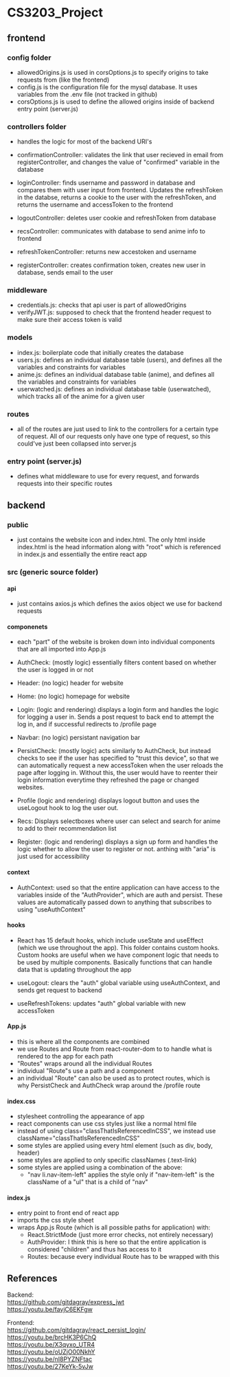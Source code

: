 # CS3203_Project

## frontend

### config folder
- allowedOrigins.js is used in corsOptions.js to specify origins to take requests from (like the frontend)
- config.js is the configuration file for the mysql database. It uses variables from the .env file (not tracked in github)
- corsOptions.js is used to define the allowed origins inside of backend entry point (server.js)

### controllers folder
- handles the logic for most of the backend URI's

- confirmationController: validates the link that user recieved in email from registerController, and changes the value of "confirmed" variable in the database
- loginController: finds username and password in database and compares them with user input from frontend. Updates the refreshToken in the databse, returns a cookie to the user with the refreshToken, and returns the username and accessToken to the frontend
- logoutController: deletes user cookie and refreshToken from database
- recsController: communicates with database to send anime info to frontend
- refreshTokenController: returns new accestoken and username
- registerController: creates confirmation token, creates new user in database, sends email to the user

### middleware
- credentials.js: checks that api user is part of allowedOrigins
- verifyJWT.js: supposed to check that the frontend header request to make sure their access token is valid

### models
- index.js: boilerplate code that initially creates the database
- users.js: defines an individual database table (users), and defines all the variables and constraints for variables
- anime.js: defines an individual database table (anime), and defines all the variables and constraints for variables
- userwatched.js: defines an individual database table (userwatched), which tracks all of the anime for a given user

### routes
- all of the routes are just used to link to the controllers for a certain type of request. All of our requests only have one type of request, so this could've just been collapsed into server.js

### entry point (server.js)
- defines what middleware to use for every request, and forwards requests into their specific routes

## backend

### public
- just contains the website icon and index.html. The only html inside index.html is the head information along with "root" which is referenced in index.js and essentially the entire react app

### src (generic source folder)

#### api
- just contains axios.js which defines the axios object we use for backend requests

#### componenets
- each "part" of the website is broken down into individual components that are all imported into App.js

- AuthCheck: (mostly logic) essentially filters content based on whether the user is logged in or not
- Header: (no logic) header for website
- Home: (no logic) homepage for website 
- Login: (logic and rendering) displays a login form and handles the logic for logging a user in. Sends a post request to back end to attempt the log in, and if successful redirects to /profile page
- Navbar: (no logic) persistant navigation bar
- PersistCheck: (mostly logic) acts similarly to AuthCheck, but instead checks to see if the user has specified to "trust this device", so that we can automatically request a new accessToken when the user reloads the page after logging in. Without this, the user would have to reenter their login information everytime they refreshed the page or changed websites.
- Profile (logic and rendering) displays logout button and uses the useLogout hook to log the user out.
- Recs: Displays selectboxes where user can select and search for anime to add to their recommendation list
- Register: (logic and rendering) displays a sign up form and handles the logic whether to allow the user to register or not. anthing with "aria" is just used for accessibility

#### context
- AuthContext: used so that the entire application can have access to the variables inside of the "AuthProvider", which are auth and persist. These values are automatically passed down to anything that subscribes to using "useAuthContext"

#### hooks
- React has 15 default hooks, which include useState and useEffect (which we use throughout the app). This folder contains custom hooks. Custom hooks are useful when we have component logic that needs to be used by multiple components. Basically functions that can handle data that is updating throughout the app

- useLogout: clears the "auth" global variable using useAuthContext, and sends get request to backend
- useRefreshTokens: updates "auth" global variable with new accessToken

#### App.js
- this is where all the components are combined
- we use Routes and Route from react-router-dom to to handle what is rendered to the app for each path
- "Routes" wraps around all the individual Routes
- individual "Route"s use a path and a component
- an individual "Route"  can also be used as to protect routes, which is why PersistCheck and AuthCheck wrap around the /profile route

#### index.css
- stylesheet controlling the appearance of app
- react components can use css styles just like a normal html file
- instead of using class="classThatIsReferencedInCSS", we instead use className="classThatIsReferencedInCSS"
- some styles are applied using every html element (such as div, body, header)
- some styles are applied to only specific classNames (.text-link)
- some styles are applied using a combination of the above:
  - "nav li.nav-item-left" applies the style only if "nav-item-left" is the className of a "ul" that is a child of "nav"

#### index.js
- entry point to front end of react app
- imports the css style sheet
- wraps App.js Route (which is all possible paths for application) with:
  - React.StrictMode (just more error checks, not entirely necessary)
  - AuthProvider: I think this is here so that the entire application is considered "children" and thus has access to it
  - Routes: because every individual Route has to be wrapped with this

## References

Backend:   
https://github.com/gitdagray/express_jwt  
https://youtu.be/favjC6EKFgw

Frontend:  
https://github.com/gitdagray/react_persist_login/
https://youtu.be/brcHK3P6ChQ  
https://youtu.be/X3qyxo_UTR4  
https://youtu.be/oUZjO00NkhY  
https://youtu.be/nI8PYZNFtac  
https://youtu.be/27KeYk-5vJw  

